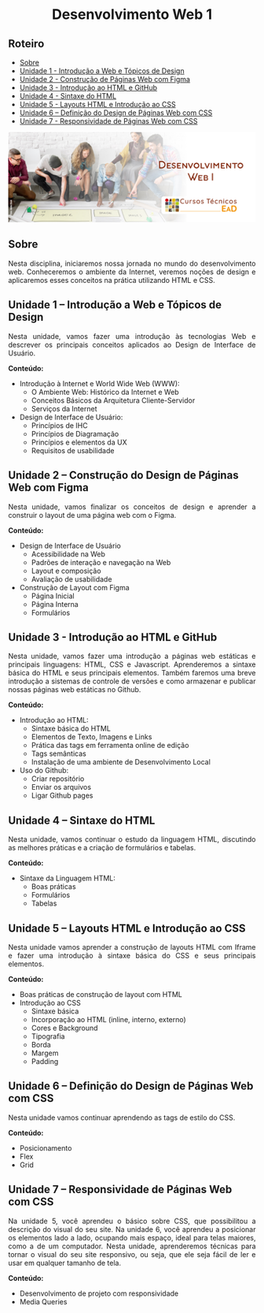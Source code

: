 <h1 align="center">
  Desenvolvimento Web 1
</h1>

## Roteiro

<ul>
  <li>
    <a href="#sobre">Sobre</a>
  </li>
  <li>
    <a href="#unidade-1--introdução-a-web-e-tópicos-de-design">Unidade 1 - Introdução a Web e Tópicos de Design</a>
  </li>
  <li>
    <a href="#unidade-2--construção-do-design-de-páginas-web-com-figma">Unidade 2 - Construção de Páginas Web com Figma</a>
  </li>
  <li>
    <a href="#unidade-3---introdução-ao-html-e-github">Unidade 3 - Introdução ao HTML e GitHub</a>
  </li>
  <li>
    <a href="#unidade-4--sintaxe-do-html">Unidade 4 - Sintaxe do HTML</a>
  </li>
  <li>
    <a href="#unidade-5--layouts-html-e-introdução-ao-css">Unidade 5 - Layouts HTML e Introdução ao CSS</a>
  </li>
  <li>
    <a href="#unidade-6--definição-do-design-de-páginas-web-com-css">Unidade 6 – Definição do Design de Páginas Web com CSS</a>
  </li>
  <li>
    <a href="#unidade-7--responsividade-de-páginas-web-com-css">Unidade 7 - Responsividade de Páginas Web com CSS</a>
  </li>
</ul>

![Banner de Apresentação do Repositório da Disciplina de Desenvolvimento Web 1 do Curso Técnico em Informática para Internet do IFCE.](./assets/Banner.jpg)

## Sobre

<p align="justify">
  Nesta disciplina, iniciaremos nossa jornada no mundo do desenvolvimento web. Conheceremos o ambiente da Internet, veremos noções de design e aplicaremos esses conceitos na prática utilizando HTML e CSS.
</p>

## Unidade 1 – Introdução a Web e Tópicos de Design

<p align="justify">
  Nesta unidade, vamos fazer uma introdução às tecnologias Web e descrever os principais conceitos aplicados ao Design de Interface de Usuário.
</p>

**Conteúdo:**

- Introdução à Internet e World Wide Web (WWW):
  - O Ambiente Web: Histórico da Internet e Web
  - Conceitos Básicos da Arquitetura Cliente-Servidor
  - Serviços da Internet
- Design de Interface de Usuário:
  - Princípios de IHC
  - Princípios de Diagramação
  - Princípios e elementos da UX
  - Requisitos de usabilidade

## Unidade 2 – Construção do Design de Páginas Web com Figma

<p align="justify">
  Nesta unidade, vamos finalizar os conceitos de design e aprender a construir o layout de uma página web com o Figma.
</p>

**Conteúdo:**

- Design de Interface de Usuário
  - Acessibilidade na Web
  - Padrões de interação e navegação na Web
  - Layout e composição
  - Avaliação de usabilidade
- Construção de Layout com Figma
  - Página Inicial
  - Página Interna
  - Formulários

## Unidade 3 - Introdução ao HTML e GitHub

<p align="justify">
  Nesta unidade, vamos fazer uma introdução a páginas web estáticas e principais linguagens: HTML, CSS e Javascript. Aprenderemos a sintaxe básica do HTML e seus principais elementos. Também faremos uma breve introdução a sistemas de controle de versões e como armazenar e publicar nossas páginas web estáticas no Github.
</p>

**Conteúdo:**

- Introdução ao HTML:
  - Sintaxe básica do HTML
  - Elementos de Texto, Imagens e Links
  - Prática das tags em ferramenta online de edição
  - Tags semânticas
  - Instalação de uma ambiente de Desenvolvimento Local
- Uso do Github:
  - Criar repositório
  - Enviar os arquivos
  - Ligar Github pages

## Unidade 4 – Sintaxe do HTML

<p align="justify">
  Nesta unidade, vamos continuar o estudo da linguagem HTML, discutindo as melhores práticas e a criação de formulários e tabelas.
</p>

**Conteúdo:**

- Sintaxe da Linguagem HTML:
  - Boas práticas
  - Formulários
  - Tabelas

## Unidade 5 – Layouts HTML e Introdução ao CSS

<p align="justify">
  Nesta unidade vamos aprender a construção de layouts HTML com Iframe e fazer uma introdução à sintaxe básica do CSS e seus principais elementos.
</p>

**Conteúdo:**

- Boas práticas de construção de layout com HTML
- Introdução ao CSS
  - Sintaxe básica
  - Incorporação ao HTML (inline, interno, externo)
  - Cores e Background
  - Tipografia
  - Borda
  - Margem
  - Padding

## Unidade 6 – Definição do Design de Páginas Web com CSS

<p align="justify">
  Nesta unidade vamos continuar aprendendo as tags de estilo do CSS.
</p>

**Conteúdo:**

- Posicionamento
- Flex
- Grid

## Unidade 7 – Responsividade de Páginas Web com CSS

<p align="justify">
  Na unidade 5, você aprendeu o básico sobre CSS, que possibilitou a descrição do visual do seu site. Na unidade 6, você aprendeu a posicionar os elementos lado a lado, ocupando mais espaço, ideal para telas maiores, como a de um computador. Nesta unidade, aprenderemos técnicas para tornar o visual do seu site responsivo, ou seja, que ele seja fácil de ler e usar em qualquer tamanho de tela.
</p>

**Conteúdo:**

- Desenvolvimento de projeto com responsividade
- Media Queries
